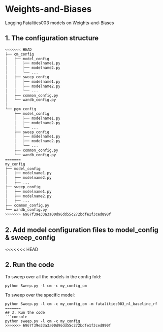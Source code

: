 # Weights-and-Biases
Logging Fatalities003 models on Weights-and-Biases

## 1. The configuration structure
```bash config folder structure
<<<<<<< HEAD
├── cm_config
│   ├── model_config
│   │   ├── modelname1.py
│   │   ├── modelname2.py
│   │   └── ...
│   ├── sweep_config
│   │   ├── modelname1.py
│   │   ├── modelname2.py
│   │   └── ...
│   ├── common_config.py
│   └── wandb_config.py
│ 
└── pgm_config
    ├── model_config
    │   ├── modelname1.py
    │   ├── modelname2.py
    │   └── ...
    ├── sweep_config
    │   ├── modelname1.py
    │   ├── modelname2.py
    │   └── ...
    ├── common_config.py
    └── wandb_config.py
=======
my_config
├── model_config
│   ├── modelname1.py
│   ├── modelname2.py
│   ├── ...
├── sweep_config
│   ├── modelname1.py
│   ├── modelname2.py
│   ├── ...
├── common_config.py
└── wandb_config.py
>>>>>>> 6967f39e33a3a00d96dd55c272bdfe1f3ced890f
```
## 2. Add model configuration files to model_config & sweep_config

<<<<<<< HEAD
## 2. Run the code
To sweep over all the models in the config fold: 
```console
python Sweep.py -l cm -c my_config_cm
```
To sweep over the specific model: 
```console
python Sweep.py -l cm -c my_config_cm -m fatalities003_nl_baseline_rf
=======
## 3. Run the code
```console
python sweep.py -l cm -c my_config
>>>>>>> 6967f39e33a3a00d96dd55c272bdfe1f3ced890f
```
